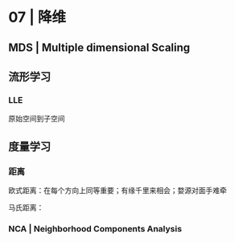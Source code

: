 # 07 | 降维

## MDS | Multiple dimensional Scaling

## 流形学习
### LLE
原始空间到子空间

## 度量学习

### 距离

欧式距离：在每个方向上同等重要；有缘千里来相会；婺源对面手难牵

马氏距离：

### NCA | Neighborhood Components Analysis